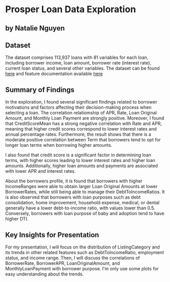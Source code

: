 # Prosper Loan Data Exploration
## by Natalie Nguyen


## Dataset

The dataset comprises 113,937 loans with 81 variables for each loan, including borrower income, loan amount, borrower rate (interest rate), current loan status, and several other variables. The dataset can be found [here](https://www.google.com/url?q=https://www.google.com/url?q%3Dhttps://s3.amazonaws.com/udacity-hosted-downloads/ud651/prosperLoanData.csv%26amp;sa%3DD%26amp;ust%3D1581581520570000&sa=D&source=editors&ust=1680228808838503&usg=AOvVaw2ZhuLaV97qIFehzFzaZJHE) and feature documentation available [here](https://www.google.com/url?q=https://docs.google.com/spreadsheet/ccc?key%3D0AllIqIyvWZdadDd5NTlqZ1pBMHlsUjdrOTZHaVBuSlE%26usp%3Dsharing&sa=D&source=editors&ust=1680228808839437&usg=AOvVaw2NcoT5Kff74ljns9W-il6u)

## Summary of Findings

In the exploration, I found several significant findings related to borrower motivations and factors affecting their decision-making process when selecting a loan. The correlation relatiomship of APR, Rate, Loan Original Amount, and Monthly Loan Payment are strongly positive. Moreover, I found that CreditScoreMean has a strong negative correlation with Rate and APR, meaning that higher credit scores correspond to lower interest rates and annual percentage rates. Furthermore, the result shows that there is a moderate positive correlation between Term that borrowers tend to opt for longer loan terms when borrowing higher amounts.

I also found that credit score is a significant factor in determining loan terms, with higher scores leading to lower interest rates and higher loan amounts. Additionally, higher loan amounts and payments are associated with lower APR and interest rates. 

About the borrowers profile, it is found that borrowers with higher IncomeRanges were able to obtain larger Loan Original Amounts at lower BorrowerRates, while still being able to manage their DebtToIncomeRatios. It is also observed that borrowers with loan purposes such as debt consolidation, home improvement, household expense, medical, or dental generally have a lower debt-to-income ratio, with values lower than 0.5. Conversely, borrowers with loan purpose of baby and adoption tend to have higher DTI.


## Key Insights for Presentation

For my presentation, I will focus on the distribution of ListingCategory and its trends in other related features such as DebtToIncomeRatio, employment status, and income range. Then, I will discuss the correlations of BorrowerRate, BorrowerAPR, LoanOriginalAmount, and MonthlyLoanPayment with borrower purpose. I'm only use some plots for easy understanding about the trends. 